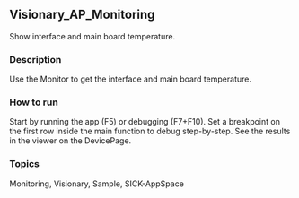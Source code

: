 ## Visionary_AP_Monitoring
Show interface and main board temperature.

### Description
Use the Monitor to get the interface and main board temperature.
### How to run
Start by running the app (F5) or debugging (F7+F10). 
Set a breakpoint on the first row inside the main function to debug step-by-step. 
See the results in the viewer on the DevicePage.

### Topics
Monitoring, Visionary, Sample, SICK-AppSpace